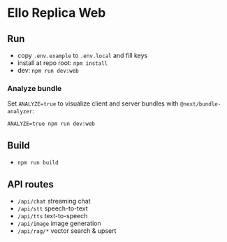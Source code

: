 # Ello Replica Web

## Run

- copy `.env.example` to `.env.local` and fill keys
- install at repo root: `npm install`
- dev: `npm run dev:web`

### Analyze bundle

Set `ANALYZE=true` to visualize client and server bundles with `@next/bundle-analyzer`:

```
ANALYZE=true npm run dev:web
```

## Build

- `npm run build`

## API routes
- `/api/chat` streaming chat
- `/api/stt` speech-to-text
- `/api/tts` text-to-speech
- `/api/image` image generation
- `/api/rag/*` vector search & upsert